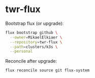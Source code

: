 # twr-flux

Bootstrap flux (or upgrade):

```bash
flux bootstrap github \
  --owner=MikaelElkiaer \
  --repository=twr-flux \
  --path=clusters/k3s \
  --personal
```

Reconcile after upgrade:

```bash
flux reconcile source git flux-system
```
